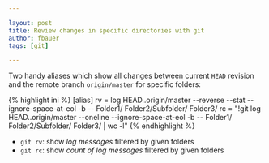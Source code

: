 ```yaml
---

layout: post
title: Review changes in specific directories with git
author: fbauer
tags: [git]

---
```


Two handy aliases which show all changes between current `HEAD` revision and the remote branch `origin/master` for specific folders:



{% highlight ini %}
[alias]
rv = log HEAD..origin/master --reverse --stat --ignore-space-at-eol -b -- Folder1/ Folder2/Subfolder/ Folder3/
rc = "!git log HEAD..origin/master --oneline --ignore-space-at-eol -b -- Folder1/ Folder2/Subfolder/ Folder3/ | wc -l"
{% endhighlight %}



- `git rv`: show _log messages_ filtered by given folders
- `git rc`: show _count of log messages_ filtered by given folders
